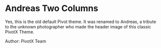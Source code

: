 # Andreas Two Columns

Yes, this is the old default Pivot theme. It was renamed to Andreas, a tribute
to the unknown photographer who made the header image of this classic PivotX Theme.

Author: PivotX Team

